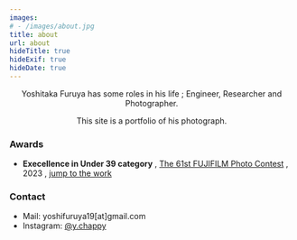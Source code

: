 ```yaml
---
images:
# - /images/about.jpg
title: about
url: about
hideTitle: true
hideExif: true
hideDate: true
---
```


<div align="center">
	<p>
        Yoshitaka Furuya has some roles in his life ; Engineer, Researcher and Photographer.
	</p>
	<p>
		This site is a portfolio of his photograph.
	</p>
</div>

### Awards

- **Execellence in Under 39 category**
,
[The 61st FUJIFILM Photo Contest](https://sp-jp.fujifilm.com/fpc/61/specialtheme02/index.html)
,
2023
,
[jump to the work](/vertical-1/)

### Contact

- Mail: yoshifuruya19[at]gmail.com
- Instagram: [@y.chappy](https://www.instagram.com/y.chappy/)